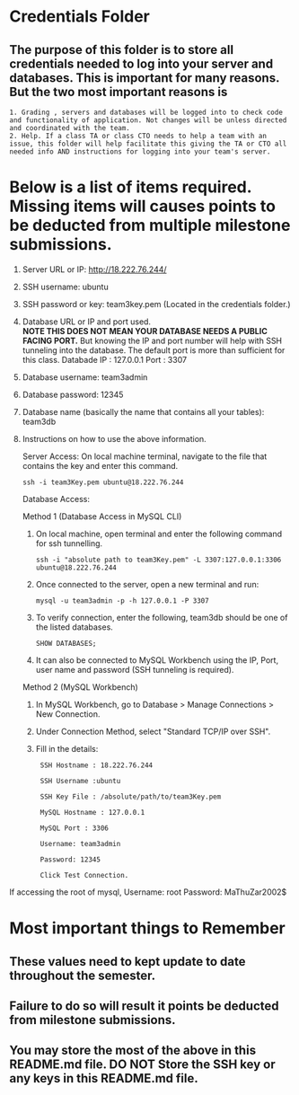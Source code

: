 # Credentials Folder

## The purpose of this folder is to store all credentials needed to log into your server and databases. This is important for many reasons. But the two most important reasons is
    1. Grading , servers and databases will be logged into to check code and functionality of application. Not changes will be unless directed and coordinated with the team.
    2. Help. If a class TA or class CTO needs to help a team with an issue, this folder will help facilitate this giving the TA or CTO all needed info AND instructions for logging into your team's server. 


# Below is a list of items required. Missing items will causes points to be deducted from multiple milestone submissions.

1. Server URL or IP: http://18.222.76.244/
2. SSH username: ubuntu
3. SSH password or key: team3key.pem (Located in the credentials folder.)
4. Database URL or IP and port used.
    <br><strong> NOTE THIS DOES NOT MEAN YOUR DATABASE NEEDS A PUBLIC FACING PORT.</strong> But knowing the IP and port number will help with SSH tunneling into the database. The default port is more than sufficient for this class.
    Databade IP : 127.0.0.1         Port : 3307
5. Database username: team3admin
6. Database password: 12345
7. Database name (basically the name that contains all your tables): team3db
8. Instructions on how to use the above information.
   
    Server Access: On local machine terminal, navigate to the file that contains the key and enter this command.

       ssh -i team3Key.pem ubuntu@18.222.76.244
    
    Database Access: 
    
    Method 1 (Database Access in MySQL CLI)
    1. On local machine, open terminal and enter the following command for ssh tunnelling.
       
           ssh -i "absolute path to team3Key.pem" -L 3307:127.0.0.1:3306 ubuntu@18.222.76.244

    2. Once connected to the server, open a new terminal and run:

           mysql -u team3admin -p -h 127.0.0.1 -P 3307

    3. To verify connection, enter the following, team3db should be one of the listed databases.

           SHOW DATABASES; 

    5. It can also be connected to MySQL Workbench using the IP, Port, user name and password (SSH tunneling is  required). 



    Method 2 (MySQL Workbench)
   
    1. In MySQL Workbench, go to Database > Manage Connections > New Connection.
    2. Under Connection Method, select "Standard TCP/IP over SSH".
    3. Fill in the details:
       
            SSH Hostname : 18.222.76.244
       
            SSH Username :ubuntu
       
            SSH Key File : /absolute/path/to/team3Key.pem
       
            MySQL Hostname : 127.0.0.1
       
            MySQL Port : 3306
       
            Username: team3admin
       
            Password: 12345
       
            Click Test Connection.

If accessing the root of mysql, 
Username: root
Password: MaThuZar2002$
# Most important things to Remember
## These values need to kept update to date throughout the semester. <br>
## <strong>Failure to do so will result it points be deducted from milestone submissions.</strong><br>
## You may store the most of the above in this README.md file. DO NOT Store the SSH key or any keys in this README.md file.
